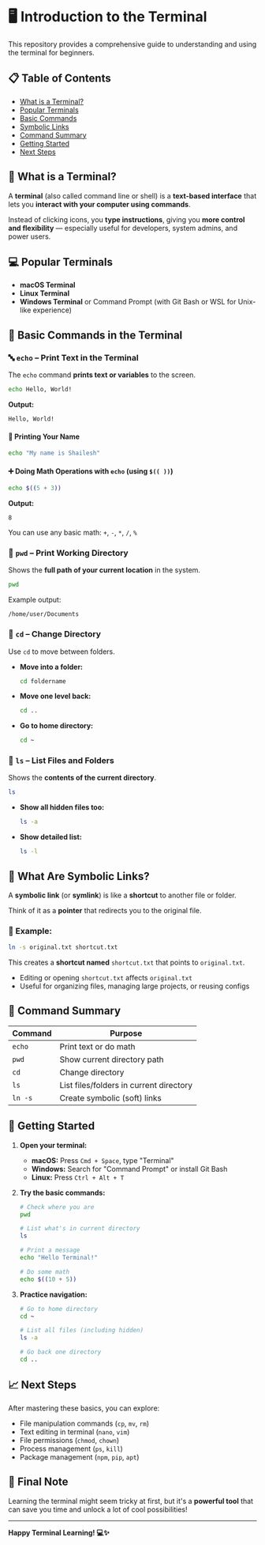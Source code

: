 # 🖥️ Introduction to the Terminal

This repository provides a comprehensive guide to understanding and using the terminal for beginners.

## 📋 Table of Contents

- [What is a Terminal?](#what-is-a-terminal)
- [Popular Terminals](#popular-terminals)
- [Basic Commands](#basic-commands)
- [Symbolic Links](#symbolic-links)
- [Command Summary](#command-summary)
- [Getting Started](#getting-started)
- [Next Steps](#next-steps)

## 📘 What is a Terminal?

A **terminal** (also called command line or shell) is a **text-based interface** that lets you **interact with your computer using commands**.

Instead of clicking icons, you **type instructions**, giving you **more control and flexibility** — especially useful for developers, system admins, and power users.

## 💻 Popular Terminals

- **macOS Terminal**
- **Linux Terminal** 
- **Windows Terminal** or Command Prompt (with Git Bash or WSL for Unix-like experience)

## 🧪 Basic Commands in the Terminal

### 🔤 `echo` – Print Text in the Terminal

The `echo` command **prints text or variables** to the screen.

```bash
echo Hello, World!
```

**Output:**
```
Hello, World!
```

#### 👤 Printing Your Name

```bash
echo "My name is Shailesh"
```

#### ➕ Doing Math Operations with `echo` (using `$(( ))`)

```bash
echo $((5 + 3))
```

**Output:**
```
8
```

You can use any basic math: `+`, `-`, `*`, `/`, `%`

### 📂 `pwd` – Print Working Directory

Shows the **full path of your current location** in the system.

```bash
pwd
```

Example output:
```
/home/user/Documents
```

### 📁 `cd` – Change Directory

Use `cd` to move between folders.

- **Move into a folder:**
  ```bash
  cd foldername
  ```

- **Move one level back:**
  ```bash
  cd ..
  ```

- **Go to home directory:**
  ```bash
  cd ~
  ```

### 📄 `ls` – List Files and Folders

Shows the **contents of the current directory**.

```bash
ls
```

- **Show all hidden files too:**
  ```bash
  ls -a
  ```

- **Show detailed list:**
  ```bash
  ls -l
  ```

## 🔗 What Are Symbolic Links?

A **symbolic link** (or **symlink**) is like a **shortcut** to another file or folder.

Think of it as a **pointer** that redirects you to the original file.

### 🧰 Example:

```bash
ln -s original.txt shortcut.txt
```

This creates a **shortcut named** `shortcut.txt` that points to `original.txt`.

- Editing or opening `shortcut.txt` affects `original.txt`
- Useful for organizing files, managing large projects, or reusing configs

## 🧠 Command Summary

| Command | Purpose |
|---------|---------|
| `echo` | Print text or do math |
| `pwd` | Show current directory path |
| `cd` | Change directory |
| `ls` | List files/folders in current directory |
| `ln -s` | Create symbolic (soft) links |

## 🚀 Getting Started

1. **Open your terminal:**
   - **macOS:** Press `Cmd + Space`, type "Terminal"
   - **Windows:** Search for "Command Prompt" or install Git Bash
   - **Linux:** Press `Ctrl + Alt + T`

2. **Try the basic commands:**
   ```bash
   # Check where you are
   pwd
   
   # List what's in current directory
   ls
   
   # Print a message
   echo "Hello Terminal!"
   
   # Do some math
   echo $((10 + 5))
   ```

3. **Practice navigation:**
   ```bash
   # Go to home directory
   cd ~
   
   # List all files (including hidden)
   ls -a
   
   # Go back one directory
   cd ..
   ```

## 📈 Next Steps

After mastering these basics, you can explore:

- File manipulation commands (`cp`, `mv`, `rm`)
- Text editing in terminal (`nano`, `vim`)
- File permissions (`chmod`, `chown`)
- Process management (`ps`, `kill`)
- Package management (`npm`, `pip`, `apt`)

## 🚀 Final Note

Learning the terminal might seem tricky at first, but it's a **powerful tool** that can save you time and unlock a lot of cool possibilities!

---

**Happy Terminal Learning! 💻✨**